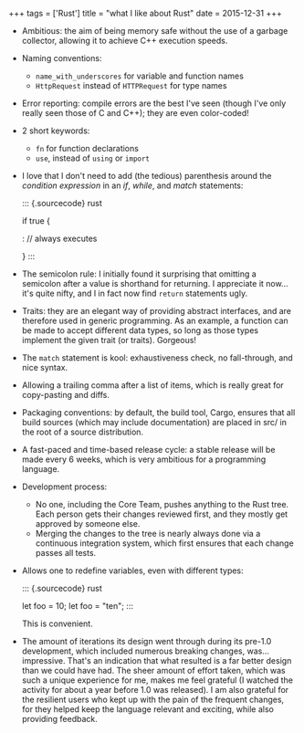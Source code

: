+++
tags = ['Rust']
title = "what I like about Rust"
date = 2015-12-31
+++

-   Ambitious: the aim of being memory safe without the use of a garbage
    collector, allowing it to achieve C++ execution speeds.
-   Naming conventions:
    -   `name_with_underscores` for variable and function names
    -   `HttpRequest` instead of `HTTPRequest` for type names
-   Error reporting: compile errors are the best I\'ve seen (though
    I\'ve only really seen those of C and C++); they are even
    color-coded!
-   2 short keywords:
    -   `fn` for function declarations
    -   `use`, instead of `using` or `import`
-   I love that I don\'t need to add (the tedious) parenthesis around
    the *condition expression* in an *if*, *while*, and *match*
    statements:

    ::: {.sourcecode}
    rust

    if true {

    :   // always executes

    }
    :::

-   The semicolon rule: I initially found it surprising that omitting a
    semicolon after a value is shorthand for returning. I appreciate it
    now\... it\'s quite nifty, and I in fact now find `return`
    statements ugly.
-   Traits: they are an elegant way of providing abstract interfaces,
    and are therefore used in generic programming. As an example, a
    function can be made to accept different data types, so long as
    those types implement the given trait (or traits). Gorgeous!
-   The `match` statement is kool: exhaustiveness check, no
    fall-through, and nice syntax.
-   Allowing a trailing comma after a list of items, which is really
    great for copy-pasting and diffs.
-   Packaging conventions: by default, the build tool, Cargo, ensures
    that all build sources (which may include documentation) are placed
    in src/ in the root of a source distribution.
-   A fast-paced and time-based release cycle: a stable release will be
    made every 6 weeks, which is very ambitious for a programming
    language.
-   Development process:
    -   No one, including the Core Team, pushes anything to the Rust
        tree. Each person gets their changes reviewed first, and they
        mostly get approved by someone else.
    -   Merging the changes to the tree is nearly always done via a
        continuous integration system, which first ensures that each
        change passes all tests.
-   Allows one to redefine variables, even with different types:

    ::: {.sourcecode}
    rust

    let foo = 10; let foo = \"ten\";
    :::

    This is convenient.

-   The amount of iterations its design went through during its pre-1.0
    development, which included numerous breaking changes, was\...
    impressive. That\'s an indication that what resulted is a far better
    design than we could have had. The sheer amount of effort taken,
    which was such a unique experience for me, makes me feel grateful (I
    watched the activity for about a year before 1.0 was released). I am
    also grateful for the resilient users who kept up with the pain of
    the frequent changes, for they helped keep the language relevant and
    exciting, while also providing feedback.
